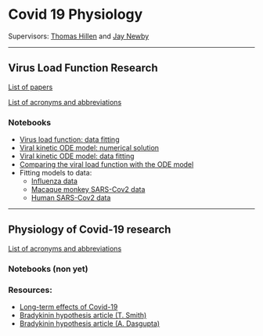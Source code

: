 # Covid 19 Physiology

Supervisors: [Thomas Hillen](http://www.math.ualberta.ca/~thillen/) and [Jay Newby](https://newby-jay.github.io/)

---

## Virus Load Function Research

[List of papers](./references/virus_load.md)

[List of acronyms and abbreviations](./references/acronyms.md)

### Notebooks

<!-- 
- [Virus load function: introduction to data fitting with Python](./python/01%20Introduction%20to%20fitting%20the%20virus%20load%20function.ipynb)
- [Virus load function: fitting to influenza data with Python](./python/02%20Fitting%20to%20influenza%20data.ipynb)
-->
- [Virus load function: data fitting](./julia/02%20Fitting%20the%20virus%20load%20function.ipynb)
- [Viral kinetic ODE model: numerical solution](./julia/01%20Solving%20the%20virus%20target%20model.ipynb)
- [Viral kinetic ODE model: data fitting](./julia/03%20Fitting%20the%20virus%20target%20model.ipynb)
- [Comparing the viral load function with the ODE model](./julia/04%20Comparing%20the%20virus%20load%20function%20with%20the%20virus-target%20model.ipynb)
- Fitting models to data:
  - [Influenza data](./julia/05%20Fitting%20models%20to%20influenza%20data.ipynb)
  - [Macaque monkey SARS-Cov2 data](./julia/06%20Fitting%20models%20to%20macaque%20monkey%20data.ipynb)
  - [Human SARS-Cov2 data]()

---

## Physiology of Covid-19 research

[List of acronyms and abbreviations](./references/acronyms.md)

### Notebooks (non yet)



### Resources:

- [Long-term effects of Covid-19](https://www.mayoclinic.org/diseases-conditions/coronavirus/in-depth/coronavirus-long-term-effects/art-20490351?utm_source=newsletter&utm_medium=email&utm_campaign=housecall&s=03)
- [Bradykinin hypothesis article (T. Smith)](https://elemental.medium.com/a-supercomputer-analyzed-covid-19-and-an-interesting-new-theory-has-emerged-31cb8eba9d63)
- [Bradykinin hypothesis article (A. Dasgupta)](https://www.the-scientist.com/news-opinion/is-a-bradykinin-storm-brewing-in-covid-19--67876)
